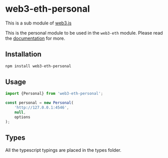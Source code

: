 # web3-eth-personal

This is a sub module of [web3.js][repo]

This is the personal module to be used in the `web3-eth` module.
Please read the [documentation][docs] for more.

## Installation

```bash
npm install web3-eth-personal
```

## Usage

```js
import {Personal} from 'web3-eth-personal';

const personal = new Personal(
    'http://127.0.0.1:4546',
    null,
    options
);
```

## Types 

All the typescript typings are placed in the types folder. 

[docs]: https://pweb3js.readthedocs.io/en/latest/
[repo]: https://github.com/pchain-org/pweb3
